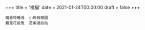 +++
title = '橘猫'
date = 2021-01-24T00:00:00
draft = false
+++

<div class="poem">

```
暗香惊睡浅  小卧贱萌圆
蠢重花前鬼  苗条酒后仙
```

</div>
